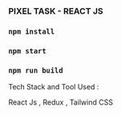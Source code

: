 
### PIXEL TASK - REACT JS

### `npm install`

### `npm start`

### `npm run build`



Tech Stack and Tool Used :

React Js , Redux , Tailwind CSS

